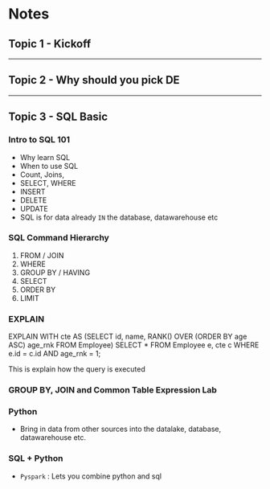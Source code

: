 # Notes
## Topic 1 - Kickoff 

---

## Topic 2 - Why should you pick DE

---

## Topic 3 - SQL Basic
### Intro to SQL 101
* Why learn SQL
* When to use SQL
* Count, Joins, 
* SELECT, WHERE
* INSERT
* DELETE
* UPDATE
* SQL is for data already `IN` the database, datawarehouse etc

### SQL Command Hierarchy
1. FROM / JOIN
1. WHERE
1. GROUP BY / HAVING
1. SELECT
1. ORDER BY
1. LIMIT

### EXPLAIN
EXPLAIN WITH cte 
AS
(SELECT id,
        name,
        RANK() OVER (ORDER BY age ASC) age_rnk
FROM Employee)
SELECT *
FROM Employee e,
     cte c
WHERE e.id = c.id AND age_rnk = 1;

This is explain how the query is executed

### GROUP BY, JOIN and Common Table Expression Lab


### Python 
* Bring in data from other sources into the datalake, database, datawarehouse etc.

### SQL + Python
* `Pyspark` : Lets you combine python and sql

